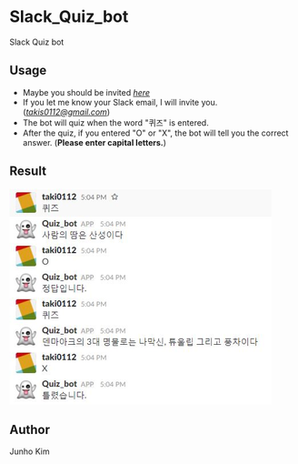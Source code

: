 # Slack_Quiz_bot
Slack Quiz bot

## Usage
* Maybe you should be invited *[here](https://taki0112.slack.com/messages/@bot_test/)*
* If you let me know your Slack email, I will invite you. (*takis0112@gmail.com*)
* The bot will quiz when the word "퀴즈" is entered.
* After the quiz, if you entered "O" or "X", the bot will tell you the correct answer. (**Please enter capital letters.**)

## Result
![result](./result.JPG)

## Author
Junho Kim
